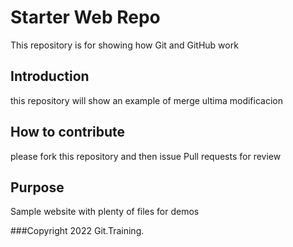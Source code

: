 # Starter Web Repo

This repository is for showing how Git and GitHub work

## Introduction
this repository will show an example of merge
ultima modificacion

## How to contribute
please fork this repository and then issue Pull requests for review


## Purpose

Sample website with plenty of files for demos

###Copyright
2022 Git.Training.